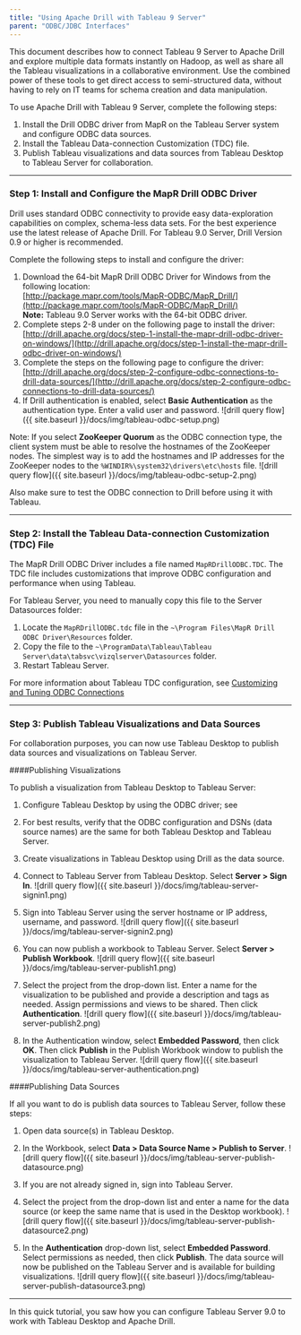 ```yaml
---
title: "Using Apache Drill with Tableau 9 Server"
parent: "ODBC/JDBC Interfaces"
---
```


This document describes how to connect Tableau 9 Server to Apache Drill and explore multiple data formats instantly on Hadoop, as well as share all the Tableau visualizations in a collaborative environment. Use the combined power of these tools to get direct access to semi-structured data, without having to rely on IT teams for schema creation and data manipulation. 

To use Apache Drill with Tableau 9 Server, complete the following steps: 

1.	Install the Drill ODBC driver from MapR on the Tableau Server system and configure ODBC data sources.2.	Install the Tableau Data-connection Customization (TDC) file.3.	Publish Tableau visualizations and data sources from Tableau Desktop to Tableau Server for collaboration.

----------

### Step 1: Install and Configure the MapR Drill ODBC Driver 

Drill uses standard ODBC connectivity to provide easy data-exploration capabilities on complex, schema-less data sets. For the best experience use the latest release of Apache Drill. For Tableau 9.0 Server, Drill Version 0.9 or higher is recommended.

Complete the following steps to install and configure the driver:

1. Download the 64-bit MapR Drill ODBC Driver for Windows from the following location:<br> [http://package.mapr.com/tools/MapR-ODBC/MapR_Drill/](http://package.mapr.com/tools/MapR-ODBC/MapR_Drill/)     
**Note:** Tableau 9.0 Server works with the 64-bit ODBC driver.
2. Complete steps 2-8 under on the following page to install the driver:<br> 
[http://drill.apache.org/docs/step-1-install-the-mapr-drill-odbc-driver-on-windows/](http://drill.apache.org/docs/step-1-install-the-mapr-drill-odbc-driver-on-windows/)
3. Complete the steps on the following page to configure the driver:<br>
[http://drill.apache.org/docs/step-2-configure-odbc-connections-to-drill-data-sources/](http://drill.apache.org/docs/step-2-configure-odbc-connections-to-drill-data-sources/)
4. If Drill authentication is enabled, select **Basic Authentication** as the authentication type. Enter a valid user and password. ![drill query flow]({{ site.baseurl }}/docs/img/tableau-odbc-setup.png)

Note: If you select **ZooKeeper Quorum** as the ODBC connection type, the client system must be able to resolve the hostnames of the ZooKeeper nodes. The simplest way is to add the hostnames and IP addresses for the ZooKeeper nodes to the `%WINDIR%\system32\drivers\etc\hosts` file. ![drill query flow]({{ site.baseurl }}/docs/img/tableau-odbc-setup-2.png)Also make sure to test the ODBC connection to Drill before using it with Tableau.

----------

### Step 2: Install the Tableau Data-connection Customization (TDC) File

The MapR Drill ODBC Driver includes a file named `MapRDrillODBC.TDC`. The TDC file includes customizations that improve ODBC configuration and performance when using Tableau.

For Tableau Server, you need to manually copy this file to the Server Datasources folder:
1.	Locate the `MapRDrillODBC.tdc` file in the `~\Program Files\MapR Drill ODBC Driver\Resources` folder.2.	Copy the file to the `~\ProgramData\Tableau\Tableau Server\data\tabsvc\vizqlserver\Datasources` folder.3.	Restart Tableau Server.

For more information about Tableau TDC configuration, see [Customizing and Tuning ODBC Connections](http://kb.tableau.com/articles/knowledgebase/customizing-odbc-connections)

----------


### Step 3: Publish Tableau Visualizations and Data Sources

For collaboration purposes, you can now use Tableau Desktop to publish data sources and visualizations on Tableau Server.

####Publishing Visualizations

To publish a visualization from Tableau Desktop to Tableau Server:1. Configure Tableau Desktop by using the ODBC driver; see []()2. For best results, verify that the ODBC configuration and DSNs (data source names) are the same for both Tableau Desktop and Tableau Server.3. Create visualizations in Tableau Desktop using Drill as the data source.4. Connect to Tableau Server from Tableau Desktop. Select **Server > Sign In**. ![drill query flow]({{ site.baseurl }}/docs/img/tableau-server-signin1.png)

5. Sign into Tableau Server using the server hostname or IP address, username, and password. ![drill query flow]({{ site.baseurl }}/docs/img/tableau-server-signin2.png)

6. You can now publish a workbook to Tableau Server. Select **Server > Publish Workbook**. ![drill query flow]({{ site.baseurl }}/docs/img/tableau-server-publish1.png)

7. Select the project from the drop-down list. Enter a name for the visualization to be published and provide a description and tags as needed. Assign permissions and views to be shared. Then click **Authentication**. ![drill query flow]({{ site.baseurl }}/docs/img/tableau-server-publish2.png)

8. In the Authentication window, select **Embedded Password**, then click **OK**. Then click **Publish** in the Publish Workbook window to publish the visualization to Tableau Server. ![drill query flow]({{ site.baseurl }}/docs/img/tableau-server-authentication.png)

####Publishing Data Sources

If all you want to do is publish data sources to Tableau Server, follow these steps:
1.	Open data source(s) in Tableau Desktop.2.	In the Workbook, select **Data > Data Source Name > Publish to Server**. ![drill query flow]({{ site.baseurl }}/docs/img/tableau-server-publish-datasource.png)3.	If you are not already signed in, sign into Tableau Server.4.	Select the project from the drop-down list and enter a name for the data source (or keep the same name that is used in the Desktop workbook). ![drill query flow]({{ site.baseurl }}/docs/img/tableau-server-publish-datasource2.png)5.	In the **Authentication** drop-down list, select **Embedded Password**. Select permissions as needed, then click **Publish**. The data source will now be published on the Tableau Server and is available for building visualizations. ![drill query flow]({{ site.baseurl }}/docs/img/tableau-server-publish-datasource3.png)









----------

In this quick tutorial, you saw how you can configure Tableau Server 9.0 to work with Tableau Desktop and Apache Drill. 

